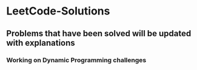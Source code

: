 # LeetCode-Solutions

## Problems that have been solved will be updated with explanations

### Working on Dynamic Programming challenges

